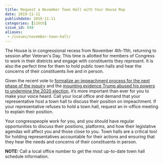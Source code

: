 ```yaml
---
title: Request a November Town Hall with Your House Rep
date: 2019-11-11
publishdate: 2019-11-11
categories: [116th]
issue_id: 648
aliases:
 - /issues/november-town-hall/
---
```

The House is in congressional recess from November 4th-11th, returning to session after Veteran's Day. This time is allotted for members of Congress to work in their districts and engage with constituents they represent. It is also the perfect time for them to hold public town halls and hear the concerns of their constituents live and in person. 

Given the recent vote to [formalize an impeachment process for the next phase of the inquiry](https://www.cnn.com/2019/10/31/politics/house-impeachment-inquiry-resolution-floor-vote/index.html) and the [mounting evidence Trump abused his powers to undermine the 2020 election,](https://www.npr.org/2019/11/02/775490647/impeachment-inquiry-catch-up-a-vote-by-house-democrats-makes-it-official) it’s more important than ever for you to make your voice heard. Call your local office and demand that your representative host a town hall to discuss their position on impeachment. If your representative refuses to hold a town hall, request an in-office meeting to explain their position.

Your congresspeople work for you, and you should have regular opportunities to discuss their positions, platforms, and how their legislative agendas will affect you and those close to you. Town halls are a critical tool for holding representatives accountable for their actions and ensuring that they hear the needs and concerns of their constituents in person.

**NOTE:** Call a local office number to get the most up-to-date town hall schedule information.